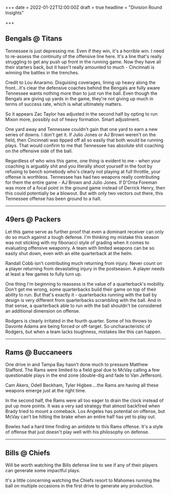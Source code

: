 +++
date = 2022-01-22T12:00:00Z
draft = true
headline = "Division Round Insights"

+++
## Bengals @ Titans

Tennessee is just depressing me. Even if they win, it's a horrible win. I need to re-assess the continuity of the offensive line here. It's a line that's really struggling to get any push up front in the running game. Now they have all their starters back, but it hasn't really amounted to much - Cincinnati is winning the battles in the trenches.

Credit to Lou Anaramo. Disguising coverages, lining up heavy along the front...it's clear the defensive coaches behind the Bengals are fully aware Tennessee wants nothing more than to just run the ball. Even though the Bengals are giving up yards in the game, they're not giving up much in terms of success rate, which is what ultimately matters.

So it appears Zac Taylor has adjusted in the second half by opting to run Mixon more, possibly out of heavy formation. Smart adjustment.

One yard away and Tennessee couldn't gain that one yard to earn a new series of downs. I don't get it. If Julio Jones or AJ Brown weren't on the field, then Cincinnati was tipped off all so easily that both would be running plays. That would confirm to me that Tennessee has absolute shit coaching on the offensive side of the ball.

Regardless of who wins this game, one thing is evident to me - when your coaching is arguably shit and you literally shoot yourself in the foot by refusing to bench somebody who's clearly not playing at full throttle, your offense is worthless. Tennessee has had two weapons really contributing for them the entire game - AJ Brown and Julio Jones. If D'Onta Foreman was more of a focal point in the ground game instead of Derrick Henry, then this could potentially be a blowout. But with only two vectors out there, this Tennessee offense has been ground to a halt.

***

## 49ers @ Packers

Let this game serve as further proof that even a dominant receiver can only do so much against a tough defense. I'm thinking my mistake this season was not sticking with my fibonacci style of grading when it comes to evaluating offensive weaponry. A team with limited weapons can be so easily shut down, even with an elite quarterback at the helm.

Randall Cobb isn't contributing much returning from injury. Never count on a player returning from devastating injury in the postseason. A player needs at least a few games to fully turn up.

One thing I'm beginning to reassess is the value of a quarterback's mobility. Don't get me wrong, some quarterbacks build their game on top of their ability to run. But that's exactly it - quarterbacks running with the ball by design is very different from quarterbacks scrambling with the ball. And in that sense, a quarterback able to run with the ball shouldn't be considered an additional dimension on offense.

Rodgers is clearly irritated in the fourth quarter. Some of his throws to Davonte Adams are being forced or off-target. So uncharacteristic of Rodgers, but when a team lacks toughness, mistakes like this can happen.

***

## Rams @ Buccaneers

One drive in and Tampa Bay hasn't done much to pressure Matthew Stafford. The Rams were limited to a field goal due to McVay calling a few questionable plays in the end zone (double-dig and fade to Van Jefferson). 

Cam Akers, Odell Beckham, Tyler Higbee....the Rams are having all these weapons emerge just at the right time.

In the second half, the Rams were all too eager to drain the clock instead of put up more points. It was a very sad strategy that almost backfired when Brady tried to mount a comeback. Los Angeles has potential on offense, but McVay can't be hitting the brake when an entire half has yet to play out.

Bowles had a hard time finding an antidote to this Rams offense. It's a style of offense that just doesn't play well with his philosophy on defense.

***

## Bills @ Chiefs

Will be worth watching the Bills defense line to see if any of their players can generate some impactful plays.

It's a little concerning watching the Chiefs resort to Mahomes running the ball on multiple occasions in the first drive to generate any production. 